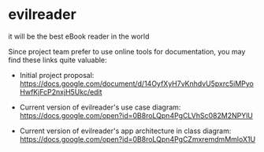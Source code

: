 evilreader
==========

it will be the best eBook reader in the world

Since project team prefer to use online tools for documentation, you may find these links quite valuable:

* Initial project proposal: https://docs.google.com/document/d/14OyfXyH7vKnhdvU5pxrc5iMPyoHwfKjFcP2nxjH5Ukc/edit

* Current version of evilreader's use case diagram: https://docs.google.com/open?id=0B8roLQpn4PgCLVhSc082M2NPYlU

* Current version of evilreader's app architecture in class diagram: https://docs.google.com/open?id=0B8roLQpn4PgCZmxremdmMmloX1U
